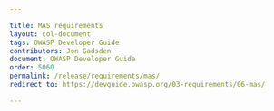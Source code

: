 ```yaml
---

title: MAS requirements
layout: col-document
tags: OWASP Developer Guide
contributors: Jon Gadsden
document: OWASP Developer Guide
order: 5060
permalink: /release/requirements/mas/
redirect_to: https://devguide.owasp.org/03-requirements/06-mas/

---
```


